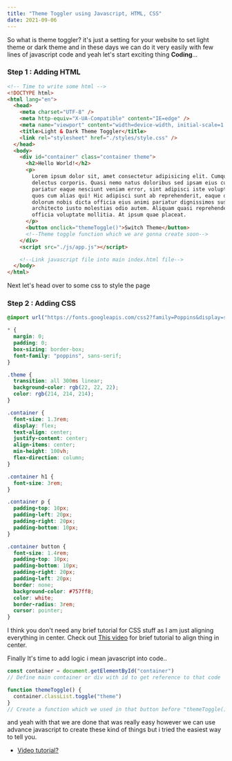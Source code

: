 ```yaml
---
title: "Theme Toggler using Javascript, HTML, CSS"
date: 2021-09-06
---
```


So what is theme toggler? it's just a setting for your website to set light theme or dark theme and in these days we can do it very easily with few lines of javascript code and yeah let's start exciting thing **Coding**...

### Step 1 : Adding HTML

```html
<!-- Time to write some html -->
<!DOCTYPE html>
<html lang="en">
  <head>
    <meta charset="UTF-8" />
    <meta http-equiv="X-UA-Compatible" content="IE=edge" />
    <meta name="viewport" content="width=device-width, initial-scale=1.0" />
    <title>Light & Dark Theme Toggler</title>
    <link rel="stylesheet" href="./styles/style.css" />
  </head>
  <body>
    <div id="container" class="container theme">
      <h2>Hello World!</h2>
      <p>
        Lorem ipsum dolor sit, amet consectetur adipisicing elit. Cumque veniam
        delectus corporis. Quasi nemo natus doloribus sed ipsam eius cupiditate
        pariatur eaque nesciunt veniam error, sint adipisci iste voluptatibus
        quos cum alias qui! Hic adipisci sunt ab reprehenderit, eaque deleniti
        dolorum nobis dicta officia eius animi pariatur dignissimos suscipit
        architecto iusto molestias odio autem. Aliquam quasi reprehenderit
        officia voluptate mollitia. At ipsum quae placeat.
      </p>
      <button onclick="themeToggle()">Switch Theme</button>
      <!--Theme toggle function which we are gonna create soon-->
    </div>
    <script src="./js/app.js"></script>

    <!--Link javascript file into main index.html file-->
  </body>
</html>
```

Next let's head over to some css to style the page

### Step 2 : Adding CSS

```css
@import url("https://fonts.googleapis.com/css2?family=Poppins&display=swap");

* {
  margin: 0;
  padding: 0;
  box-sizing: border-box;
  font-family: "poppins", sans-serif;
}

.theme {
  transition: all 300ms linear;
  background-color: rgb(22, 22, 22);
  color: rgb(214, 214, 214);
}

.container {
  font-size: 1.3rem;
  display: flex;
  text-align: center;
  justify-content: center;
  align-items: center;
  min-height: 100vh;
  flex-direction: column;
}

.container h1 {
  font-size: 3rem;
}

.container p {
  padding-top: 10px;
  padding-left: 20px;
  padding-right: 20px;
  padding-bottom: 10px;
}

.container button {
  font-size: 1.4rem;
  padding-top: 10px;
  padding-bottom: 10px;
  padding-right: 20px;
  padding-left: 20px;
  border: none;
  background-color: #757ff8;
  color: white;
  border-radius: 3rem;
  cursor: pointer;
}
```

I think you don't need any brief tutorial for CSS stuff as I am just aligning everything in center. Check out [This video](https://www.youtube.com/watch?v=7VE1G8EcmrQ) for brief tutorial to align thing in center.

Finally It's time to add logic i mean javascript into code..

```js
const container = document.getElementById("container")
// Define main container or div with id to get reference to that code

function themeToggle() {
  container.classList.toggle("theme")
}
// Create a function which we used in that button before "themeToggle()" function where we just use that container  variable and toggle a class which we defined in css file head over to css code and check for "theme" class which just change to color of background and text color
```

and yeah with that we are done that was really easy however we can use advance javascript to create these kind of things but i tried the easiest way to tell you.

- [Video tutorial?](https://www.youtube.com/watch?v=hTsqeA-7pEo&t)
